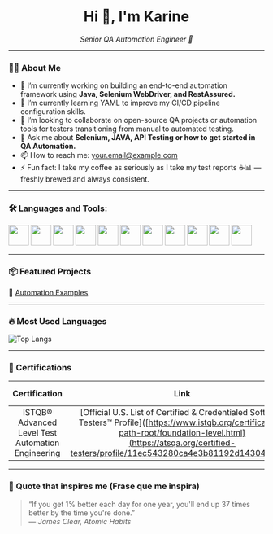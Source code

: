 <h1 align="center">Hi 👋, I'm Karine</h1>

<p align="center">
  <em>Senior QA Automation Engineer 🚀</em>
</p>

---

### 👩‍💻 About Me

- 🔭 I’m currently working on building an end-to-end automation framework using **Java, Selenium WebDriver, and RestAssured.**
- 🌱 I’m currently learning YAML to improve my CI/CD pipeline configuration skills.
- 👯 I’m looking to collaborate on open-source QA projects or automation tools for testers transitioning from manual to automated testing.
- 💬 Ask me about **Selenium, JAVA, API Testing or how to get started in QA Automation.**
- 📫 How to reach me: [your.email@example.com](mailto:your.email@example.com)
- ⚡ Fun fact: I take my coffee as seriously as I take my test reports ☕📊 — freshly brewed and always consistent.

---

### 🛠️ Languages and Tools:

<p>
<!-- Java -->
<img src="https://cdn.jsdelivr.net/gh/devicons/devicon/icons/java/java-original.svg" width="40"/>
<!-- JavaScript -->
<img src="https://cdn.jsdelivr.net/gh/devicons/devicon/icons/javascript/javascript-original.svg" width="40"/>
<!-- C# -->
<img src="https://cdn.jsdelivr.net/gh/devicons/devicon/icons/csharp/csharp-original.svg" width="40"/>
<!-- Visual Studio 2022 (usa icono genérico de VS) -->
<img src="https://cdn.jsdelivr.net/gh/devicons/devicon/icons/visualstudio/visualstudio-plain.svg" width="40"/>
<!-- VS Code -->
<img src="https://cdn.jsdelivr.net/gh/devicons/devicon/icons/vscode/vscode-original.svg" width="40"/>
<!-- intelliJ -->
<img src="https://cdn.jsdelivr.net/gh/devicons/devicon/icons/intellij/intellij-original.svg" width="40"/>
<!-- Github -->
<img src="https://cdn.jsdelivr.net/gh/devicons/devicon/icons/github/github-original.svg" width="40"/>
<!-- Postman -->
<img src="https://cdn.jsdelivr.net/gh/devicons/devicon/icons/postman/postman-original.svg" width="40"/>
<!-- Selenium -->
<img src="https://cdn.jsdelivr.net/gh/devicons/devicon/icons/selenium/selenium-original.svg" width="40"/>
<!-- Jenkins -->
<img src="https://cdn.jsdelivr.net/gh/devicons/devicon/icons/jenkins/jenkins-original.svg" width="40"/>
<!-- Microsoft Azure -->
<img src="https://cdn.jsdelivr.net/gh/devicons/devicon/icons/azure/azure-original.svg" width="40"/>
</p>

---

### 📦 Featured Projects

🔹 [Automation Examples](https://github.com/karinerb19/Automation_examples)  

---

### 🔥 Most Used Languages

<p>
  <img src="https://github-readme-stats.vercel.app/api/top-langs/?username=karinerb19&layout=compact&theme=default" alt="Top Langs" />
</p>

---

### 🏅 Certifications

| Certification        | Link                           | Issued Date |
|:-----------------------:|:--------------------------------:|:-------------:|
| ISTQB® Advanced Level Test Automation Engineering |  [Official U.S. List of Certified & Credentialed Software Testers™ Profile]([https://www.istqb.org/certification-path-root/foundation-level.html](https://atsqa.org/certified-testers/profile/11ec543280ca4e3b81192d14304a726a) | Dec 2022    |

<!--
### 📈 GitHub Stats

<p align="center">
  <img src="https://github-readme-stats.vercel.app/api?username=karinerb19&show_icons=true&theme=default" alt="GitHub Stats" />
</p>

---
-->

---
### 🧠 Quote that inspires me (Frase que me inspira)

> “If you get 1% better each day for one year, you'll end up 37 times better by the time you're done.”  
> — *James Clear, Atomic Habits*




